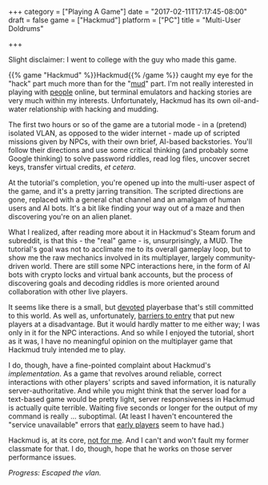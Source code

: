 +++
category = ["Playing A Game"]
date = "2017-02-11T17:17:45-08:00"
draft = false
game = ["Hackmud"]
platform = ["PC"]
title = "Multi-User Doldrums"

+++

Slight disclaimer: I went to college with the guy who made this game.

{{% game "Hackmud" %}}Hackmud{{% /game %}} caught my eye for the "hack" part much more than for the "<a href="https://en.wikipedia.org/wiki/MUD">mud</a>" part.  I'm not really interested in playing with <a href="http://www.reactiongifs.us/wp-content/uploads/2013/08/people_bastards_it_crowd.gif">people</a> online, but terminal emulators and hacking stories are very much within my interests.  Unfortunately, Hackmud has its own oil-and-water relationship with hacking and mudding.

The first two hours or so of the game are a tutorial mode - in a (pretend) isolated VLAN, as opposed to the wider internet - made up of scripted missions given by NPCs, with their own brief, AI-based backstories.  You'll follow their directions and use some critical thinking (and probably some Google thinking) to solve password riddles, read log files, uncover secret keys, transfer virtual credits, <i>et cetera</i>.

At the tutorial's completion, you're opened up into the multi-user aspect of the game, and it's a pretty jarring transition.  The scripted directions are gone, replaced with a general chat channel and an amalgam of human users and AI bots.  It's a bit like finding your way out of a maze and then discovering you're on an alien planet.

What I realized, after reading more about it in Hackmud's Steam forum and subreddit, is that this - the "real" game - is, unsurprisingly, a MUD.  The tutorial's goal was not to acclimate me to its overall gameplay loop, but to show me the raw mechanics involved in its multiplayer, largely community-driven world.  There are still some NPC interactions here, in the form of AI bots with crypto locks and virtual bank accounts, but the process of discovering goals and decoding riddles is more oriented around collaboration with other live players.

It seems like there is a small, but <a href="http://steamcommunity.com/app/469920/discussions/0/215439774860134340/">devoted</a> playerbase that's still committed to this world.  As well as, unfortunately, <a href="http://steamcommunity.com/app/469920/discussions/0/348293073007796959/">barriers to entry</a> that put new players at a disadvantage.  But it would hardly matter to me either way; I was only in it for the NPC interactions.  And so while I enjoyed the tutorial, short as it was, I have no meaningful opinion on the multiplayer game that Hackmud truly intended me to play.

I do, though, have a fine-pointed complaint about Hackmud's <i>implementation</i>.  As a game that revolves around reliable, correct interactions with other players' scripts and saved information, it is naturally server-authoritative.  And while you might think that the server load for a text-based game would be pretty light, server responsiveness in Hackmud is actually quite terrible.  Waiting five seconds or longer for the output of my command is really ... suboptimal.  (At least I haven't encountered the "service unavailable" errors that <a href="http://steamcommunity.com/app/469920/discussions/0/350542683204358104/">early players</a> seem to have had.)

Hackmud is, at its core, <a href="https://www.penny-arcade.com/S=0/comic/2004/03/24">not for me</a>.  And I can't and won't fault my former classmate for that.  I do, though, hope that he works on those server performance issues.

<i>Progress: Escaped the vlan.</i>
